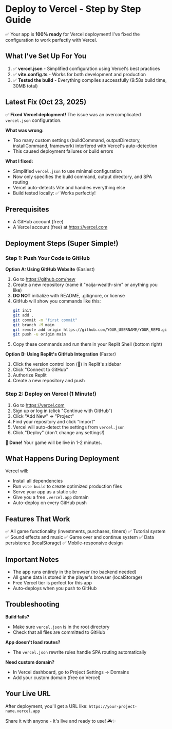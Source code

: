 # Deploy to Vercel - Step by Step Guide

✅ Your app is **100% ready** for Vercel deployment! I've fixed the configuration to work perfectly with Vercel.

## What I've Set Up For You

1. ✅ **vercel.json** - Simplified configuration using Vercel's best practices
2. ✅ **vite.config.ts** - Works for both development and production
3. ✅ **Tested the build** - Everything compiles successfully (9.58s build time, 30MB total)

## Latest Fix (Oct 23, 2025)

✅ **Fixed Vercel deployment!** The issue was an overcomplicated `vercel.json` configuration.

**What was wrong:**
- Too many custom settings (buildCommand, outputDirectory, installCommand, framework) interfered with Vercel's auto-detection
- This caused deployment failures or build errors

**What I fixed:**
- Simplified `vercel.json` to use minimal configuration
- Now only specifies the build command, output directory, and SPA routing
- Vercel auto-detects Vite and handles everything else
- Build tested locally: ✅ Works perfectly!

## Prerequisites
- A GitHub account (free)
- A Vercel account (free) at https://vercel.com

## Deployment Steps (Super Simple!)

### Step 1: Push Your Code to GitHub

**Option A: Using GitHub Website** (Easiest)
1. Go to https://github.com/new
2. Create a new repository (name it "naija-wealth-sim" or anything you like)
3. **DO NOT** initialize with README, .gitignore, or license
4. GitHub will show you commands like this:
   ```bash
   git init
   git add .
   git commit -m "first commit"
   git branch -M main
   git remote add origin https://github.com/YOUR_USERNAME/YOUR_REPO.git
   git push -u origin main
   ```
5. Copy these commands and run them in your Replit Shell (bottom right)

**Option B: Using Replit's GitHub Integration** (Faster)
1. Click the version control icon (📂) in Replit's sidebar
2. Click "Connect to GitHub"
3. Authorize Replit
4. Create a new repository and push

### Step 2: Deploy on Vercel (1 Minute!)
1. Go to https://vercel.com
2. Sign up or log in (click "Continue with GitHub")
3. Click "Add New" → "Project"
4. Find your repository and click "Import"
5. Vercel will auto-detect the settings from `vercel.json`
6. Click "Deploy" (don't change any settings!)

**🎉 Done!** Your game will be live in 1-2 minutes.

## What Happens During Deployment

Vercel will:
- Install all dependencies
- Run `vite build` to create optimized production files
- Serve your app as a static site
- Give you a free `.vercel.app` domain
- Auto-deploy on every GitHub push

## Features That Work
✅ All game functionality (investments, purchases, timers)
✅ Tutorial system
✅ Sound effects and music
✅ Game over and continue system
✅ Data persistence (localStorage)
✅ Mobile-responsive design

## Important Notes
- The app runs entirely in the browser (no backend needed)
- All game data is stored in the player's browser (localStorage)
- Free Vercel tier is perfect for this app
- Auto-deploys when you push to GitHub

## Troubleshooting

**Build fails?**
- Make sure `vercel.json` is in the root directory
- Check that all files are committed to GitHub

**App doesn't load routes?**
- The `vercel.json` rewrite rules handle SPA routing automatically

**Need custom domain?**
- In Vercel dashboard, go to Project Settings → Domains
- Add your custom domain (free on Vercel)

## Your Live URL
After deployment, you'll get a URL like:
`https://your-project-name.vercel.app`

Share it with anyone - it's live and ready to use! 🎮✨
